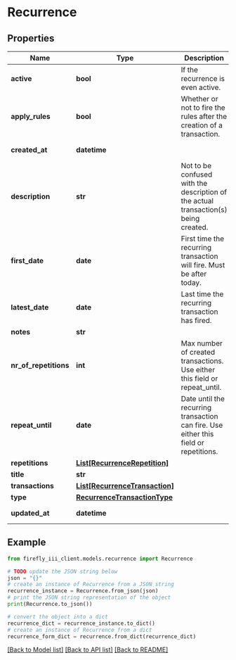 # Recurrence


## Properties

Name | Type | Description | Notes
------------ | ------------- | ------------- | -------------
**active** | **bool** | If the recurrence is even active. | [optional] 
**apply_rules** | **bool** | Whether or not to fire the rules after the creation of a transaction. | [optional] 
**created_at** | **datetime** |  | [optional] [readonly] 
**description** | **str** | Not to be confused with the description of the actual transaction(s) being created. | [optional] 
**first_date** | **date** | First time the recurring transaction will fire. Must be after today. | [optional] 
**latest_date** | **date** | Last time the recurring transaction has fired. | [optional] [readonly] 
**notes** | **str** |  | [optional] 
**nr_of_repetitions** | **int** | Max number of created transactions. Use either this field or repeat_until. | [optional] 
**repeat_until** | **date** | Date until the recurring transaction can fire. Use either this field or repetitions. | [optional] 
**repetitions** | [**List[RecurrenceRepetition]**](RecurrenceRepetition.md) |  | [optional] 
**title** | **str** |  | [optional] 
**transactions** | [**List[RecurrenceTransaction]**](RecurrenceTransaction.md) |  | [optional] 
**type** | [**RecurrenceTransactionType**](RecurrenceTransactionType.md) |  | [optional] 
**updated_at** | **datetime** |  | [optional] [readonly] 

## Example

```python
from firefly_iii_client.models.recurrence import Recurrence

# TODO update the JSON string below
json = "{}"
# create an instance of Recurrence from a JSON string
recurrence_instance = Recurrence.from_json(json)
# print the JSON string representation of the object
print(Recurrence.to_json())

# convert the object into a dict
recurrence_dict = recurrence_instance.to_dict()
# create an instance of Recurrence from a dict
recurrence_form_dict = recurrence.from_dict(recurrence_dict)
```
[[Back to Model list]](../README.md#documentation-for-models) [[Back to API list]](../README.md#documentation-for-api-endpoints) [[Back to README]](../README.md)


